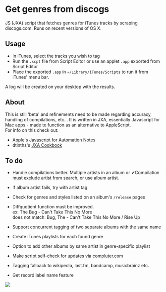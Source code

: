 # Get genres from discogs
JS (JXA) script that fetches genres for iTunes tracks by scraping discogs.com.
Runs on recent versions of OS X.

## Usage
- In iTunes, select the tracks you wish to tag
- Run the `.scpt` file from Script Editor or use an applet `.app` exported from Script Editor
- Place the exported `.app` in  `~/Library/iTunes/Scripts` to run it from iTunes' menu bar.

A log will be created on your desktop with the results.

## About
This is still 'beta' and refinements need to be made regarding accuracy, handling of compilations, etc...
It is written in JXA, essentially Javascript for Mac apps - made to function as an alternative to AppleScript.  
For info on this check out:  
- Apple's [Javascript for Automation Notes](https://developer.apple.com/library/mac/releasenotes/InterapplicationCommunication/RN-JavaScriptForAutomation/)
- dtinths's [JXA Cookbook](https://github.com/dtinth/JXA-Cookbook)

## To do

- Handle compilations better. Multiple artists in an album or ✔︎Compilation must exclude artist from search, or use album artist. 

- If album artist fails, try with artist tag
- Check for genres and styles listed on an album's `/release` pages

- Diffquotient function must be improved.  
ex: The Bug - Can't Take This No More  
does not match: Bug, The - Can't Take This No More / Rise Up

- Support concurrent tagging of two separate albums with the same name
- Create iTunes playlists for each found genre
- Option to add other albums by same artist in genre-specific playlist
- Make script self-check for updates via compluter.com
- Tagging fallback to wikipedia, last.fm, bandcamp, musicbrainz etc.
- Get record label name feature


![](http://i.imgur.com/SN4ngMs.png?)

